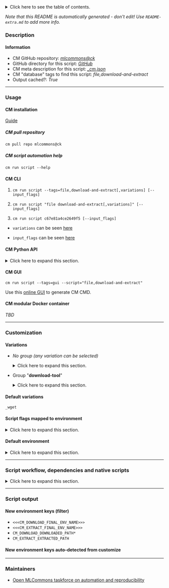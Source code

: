 <details>
<summary>Click here to see the table of contents.</summary>

* [Description](#description)
* [Information](#information)
* [Usage](#usage)
  * [ CM installation](#cm-installation)
  * [ CM script automation help](#cm-script-automation-help)
  * [ CM CLI](#cm-cli)
  * [ CM Python API](#cm-python-api)
  * [ CM GUI](#cm-gui)
  * [ CM modular Docker container](#cm-modular-docker-container)
* [Customization](#customization)
  * [ Variations](#variations)
  * [ Script flags mapped to environment](#script-flags-mapped-to-environment)
  * [ Default environment](#default-environment)
* [Script workflow, dependencies and native scripts](#script-workflow-dependencies-and-native-scripts)
* [Script output](#script-output)
* [New environment keys (filter)](#new-environment-keys-(filter))
* [New environment keys auto-detected from customize](#new-environment-keys-auto-detected-from-customize)
* [Maintainers](#maintainers)

</details>

*Note that this README is automatically generated - don't edit! Use `README-extra.md` to add more info.*

### Description

#### Information

* CM GitHub repository: *[mlcommons@ck](https://github.com/mlcommons/ck/tree/master/cm-mlops)*
* GitHub directory for this script: *[GitHub](https://github.com/mlcommons/ck/tree/master/cm-mlops/script/download-and-extract)*
* CM meta description for this script: *[_cm.json](_cm.json)*
* CM "database" tags to find this script: *file,download-and-extract*
* Output cached?: *True*
___
### Usage

#### CM installation

[Guide](https://github.com/mlcommons/ck/blob/master/docs/installation.md)

##### CM pull repository

```cm pull repo mlcommons@ck```

##### CM script automation help

```cm run script --help```

#### CM CLI

1. `cm run script --tags=file,download-and-extract[,variations] [--input_flags]`

2. `cm run script "file download-and-extract[,variations]" [--input_flags]`

3. `cm run script c67e81a4ce2649f5 [--input_flags]`

* `variations` can be seen [here](#variations)

* `input_flags` can be seen [here](#script-flags-mapped-to-environment)

#### CM Python API

<details>
<summary>Click here to expand this section.</summary>

```python

import cmind

r = cmind.access({'action':'run'
                  'automation':'script',
                  'tags':'file,download-and-extract'
                  'out':'con',
                  ...
                  (other input keys for this script)
                  ...
                 })

if r['return']>0:
    print (r['error'])

```

</details>


#### CM GUI

```cm run script --tags=gui --script="file,download-and-extract"```

Use this [online GUI](https://cKnowledge.org/cm-gui/?tags=file,download-and-extract) to generate CM CMD.

#### CM modular Docker container

*TBD*

___
### Customization


#### Variations

  * *No group (any variation can be selected)*
    <details>
    <summary>Click here to expand this section.</summary>

    * `_extract`
      - Environment variables:
        - *CM_DAE_EXTRACT_DOWNLOADED*: `yes`
      - Workflow:
    * `_no-remove-extracted`
      - Environment variables:
        - *CM_DAE_REMOVE_EXTRACTED*: `no`
      - Workflow:
    * `_url.#`
      - Environment variables:
        - *CM_DAE_URL*: `#`
      - Workflow:

    </details>


  * Group "**download-tool**"
    <details>
    <summary>Click here to expand this section.</summary>

    * `_curl`
      - Workflow:
    * `_torrent`
      - Environment variables:
        - *CM_DAE_DOWNLOAD_USING_TORRENT*: `yes`
        - *CM_TORRENT_WAIT_UNTIL_COMPLETED*: `yes`
        - *CM_TORRENT_DOWNLOADED_PATH_ENV_KEY*: `CM_DAE_FILEPATH`
        - *CM_TORRENT_DOWNLOADED_FILE_NAME*: `<<<CM_DAE_FILENAME>>>`
      - Workflow:
        1. ***Read "prehook_deps" on other CM scripts***
           * download,torrent
             - CM script: [download-torrent](https://github.com/mlcommons/ck/tree/master/cm-mlops/script/download-torrent)
    * **`_wget`** (default)
      - Workflow:

    </details>


#### Default variations

`_wget`

#### Script flags mapped to environment
<details>
<summary>Click here to expand this section.</summary>

* `--url=value`  &rarr;  `CM_DAE_URL=value`

**Above CLI flags can be used in the Python CM API as follows:**

```python
r=cm.access({... , "url":...}
```

</details>

#### Default environment

<details>
<summary>Click here to expand this section.</summary>

These keys can be updated via `--env.KEY=VALUE` or `env` dictionary in `@input.json` or using script flags.


</details>

___
### Script workflow, dependencies and native scripts

<details>
<summary>Click here to expand this section.</summary>

  1. Read "deps" on other CM scripts from [meta](https://github.com/mlcommons/ck/tree/master/cm-mlops/script/download-and-extract/_cm.json)
  1. ***Run "preprocess" function from [customize.py](https://github.com/mlcommons/ck/tree/master/cm-mlops/script/download-and-extract/customize.py)***
  1. ***Read "prehook_deps" on other CM scripts from [meta](https://github.com/mlcommons/ck/tree/master/cm-mlops/script/download-and-extract/_cm.json)***
     * download,file
       * `if (CM_DAE_DOWNLOAD_USING_TORRENT not in ['yes', 'True'])`
       * CM names: `--adr.['download-script']...`
       - CM script: [download-file](https://github.com/mlcommons/ck/tree/master/cm-mlops/script/download-file)
  1. ***Run native script if exists***
  1. ***Read "posthook_deps" on other CM scripts from [meta](https://github.com/mlcommons/ck/tree/master/cm-mlops/script/download-and-extract/_cm.json)***
     * extract,file
       * `if (CM_DAE_EXTRACT_DOWNLOADED in ['yes', 'True'])`
       - CM script: [extract-file](https://github.com/mlcommons/ck/tree/master/cm-mlops/script/extract-file)
  1. ***Run "postrocess" function from [customize.py](https://github.com/mlcommons/ck/tree/master/cm-mlops/script/download-and-extract/customize.py)***
  1. Read "post_deps" on other CM scripts from [meta](https://github.com/mlcommons/ck/tree/master/cm-mlops/script/download-and-extract/_cm.json)
</details>

___
### Script output
#### New environment keys (filter)

* `<<<CM_DOWNLOAD_FINAL_ENV_NAME>>>`
* `<<<CM_EXTRACT_FINAL_ENV_NAME>>>`
* `CM_DOWNLOAD_DOWNLOADED_PATH*`
* `CM_EXTRACT_EXTRACTED_PATH`
#### New environment keys auto-detected from customize

___
### Maintainers

* [Open MLCommons taskforce on automation and reproducibility](https://github.com/mlcommons/ck/blob/master/docs/taskforce.md)